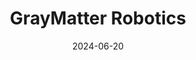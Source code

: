 ---  
layout: startup_page  
title: "GrayMatter Robotics"  
id: "graymatterrobotics.com"  
permalink: "/graymatterroboticsgraymatterrobotics.com06202024/"  
website: "https://www.graymatter-robotics.com/"  
funding_round: "Series B"  
funding_amount: "$45M"  
investors: "Wellington Management, NGP Capital, Euclidean Capital, Advance Venture Partners, SQN Venture Partners, 3M Ventures, B Capital, Bow Capital, Calibrate Ventures, OCA Ventures, Swift Ventures"  
about: "GrayMatter Robotics develops AI-powered robotic solutions for automating tedious and ergonomically challenging tasks in manufacturing. Their turnkey Robot-as-a-Service (RaaS) solutions increase productivity, improve quality consistency, and reduce costs for manufacturers across various industries. The company's focus is on improving worker well-being while addressing critical labor shortages in the manufacturing sector."  
markets: "Robotics, AI, Manufacturing, Aerospace & Defense, Specialty Vehicles, Maritime, Metal Fabrication, Consumer Products"  
hq: "Gardena, California, United States"  
founded_year: "2020"  
linkedin: "https://www.linkedin.com/company/graymatter-robotics"  
twitter: "https://twitter.com/GrayMatterRobot"  
instagram: ""  
facebook: "https://www.facebook.com/GrayMatterRobotics"  
crunchbase: "https://www.crunchbase.com/organization/graymatter-robotics"  
pitchbook: "https://pitchbook.com/profiles/company/454670-11"  

date_display: "20-Jun-2024"  
date: "2024-06-20"

# SEO Optimization  
meta_title: "GrayMatter Robotics - Series B Funding ($45M)"  
meta_description: "GrayMatter Robotics, GrayMatter Robotics develops AI-powered robotic solutions for automating tedious and ergonomically challenging tasks in manufacturing. Their turnkey R..."  
meta_keywords: "GrayMatter Robotics, Robotics, AI, Manufacturing, Aerospace & Defense, Specialty Vehicles, Maritime, Metal Fabrication, Consumer Products, Series B funding"  
canonical_url: "https://startup.projectstartups.com/graymatterroboticsgraymatterrobotics.com06202024/"  
---
